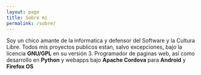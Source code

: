 ```yaml
---
layout: page
title: Sobre mi
permalink: /sobre/
---
```


Soy un chico amante de la informatica y defensor del Software y la Cultura Libre. Todos mis proyectos publicos estan, salvo excepciones, bajo la licencia **GNU/GPL** en su versión 3.
Programador de paginas web, así como desarrollo en **Python** y webapps bajo **Apache Cordova** para **Android** y **Firefox OS**
